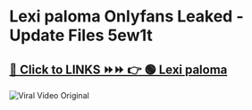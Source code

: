 
 # Lexi paloma Onlyfans Leaked - Update Files 5ew1t

## <h2><a href="https://clipsfans.com/Lexi_paloma&ref=git">🔗 Click to LINKS ⏩⏩ 👉 🟢 Lexi paloma </a></h2>

<a href="https://clipsfans.com/Lexi_paloma&ref=git" rel="nofollow" data-target="animated-image.originalLink"><img src="https://i.ibb.co.com/xMMVF88/686577567.gif" alt="Viral Video Original" style="max-width: 100%; display: inline-block;" data-target="animated-image.originalImage"></a>


